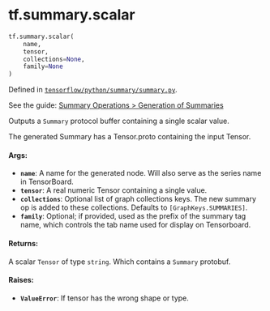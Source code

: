 <div itemscope itemtype="http://developers.google.com/ReferenceObject">
<meta itemprop="name" content="tf.summary.scalar" />
</div>

# tf.summary.scalar

``` python
tf.summary.scalar(
    name,
    tensor,
    collections=None,
    family=None
)
```



Defined in [`tensorflow/python/summary/summary.py`](https://www.tensorflow.org/code/tensorflow/python/summary/summary.py).

See the guide: [Summary Operations > Generation of Summaries](../../../../api_guides/python/summary.md#Generation_of_Summaries)

Outputs a `Summary` protocol buffer containing a single scalar value.

The generated Summary has a Tensor.proto containing the input Tensor.

#### Args:

* <b>`name`</b>: A name for the generated node. Will also serve as the series name in
    TensorBoard.
* <b>`tensor`</b>: A real numeric Tensor containing a single value.
* <b>`collections`</b>: Optional list of graph collections keys. The new summary op is
    added to these collections. Defaults to `[GraphKeys.SUMMARIES]`.
* <b>`family`</b>: Optional; if provided, used as the prefix of the summary tag name,
    which controls the tab name used for display on Tensorboard.


#### Returns:

A scalar `Tensor` of type `string`. Which contains a `Summary` protobuf.


#### Raises:

* <b>`ValueError`</b>: If tensor has the wrong shape or type.
